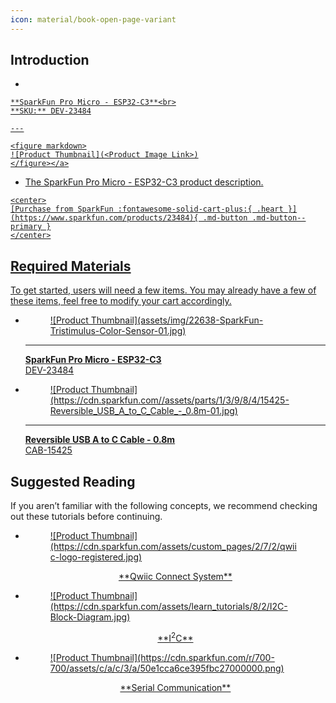 ```yaml
---
icon: material/book-open-page-variant
---
```


## Introduction

<div class="grid cards desc" markdown>

-    <a href="https://www.sparkfun.com/products/23484">
    **SparkFun Pro Micro - ESP32-C3**<br>
    **SKU:** DEV-23484

    ---

    <figure markdown>
    ![Product Thumbnail](<Product Image Link>)
    </figure></a>

-    The SparkFun Pro Micro - ESP32-C3 product description. 

    <center>
    [Purchase from SparkFun :fontawesome-solid-cart-plus:{ .heart }](https://www.sparkfun.com/products/23484){ .md-button .md-button--primary }
    </center>

</div>




## Required Materials
To get started, users will need a few items. You may already have a few of these items, feel free to modify your cart accordingly.

<div class="grid cards hide col-4" markdown>

-   <a href="https://www.sparkfun.com/products/23484">
    <figure markdown>
    ![Product Thumbnail](assets/img/22638-SparkFun-Tristimulus-Color-Sensor-01.jpg)
    </figure>

    ---

    **SparkFun Pro Micro - ESP32-C3**<br>
    DEV-23484</a>

-   <a href="https://www.sparkfun.com/products/15425">
    <figure markdown>
    ![Product Thumbnail](https://cdn.sparkfun.com//assets/parts/1/3/9/8/4/15425-Reversible_USB_A_to_C_Cable_-_0.8m-01.jpg)
    </figure>

    ---

    **Reversible USB A to C Cable - 0.8m**<br>
    CAB-15425</a>

</div>


## Suggested Reading

If you aren’t familiar with the following concepts, we recommend checking out these tutorials before continuing.

<div class="grid cards hide col-4" markdown>


-   <a href="https://www.sparkfun.com/qwiic">
    <figure markdown>
    ![Product Thumbnail](https://cdn.sparkfun.com/assets/custom_pages/2/7/2/qwiic-logo-registered.jpg)
    </figure>
    <center>**Qwiic Connect System**</center></a>

-   <a href="https://www.sparkfun.com/I2C">
    <figure markdown>
    ![Product Thumbnail](https://cdn.sparkfun.com/assets/learn_tutorials/8/2/I2C-Block-Diagram.jpg)
    </figure>
    <center>**I<sup>2</sup>C**</center></a>

-   <a href="https://www.sparkfun.com/serial-communication">
    <figure markdown>
    ![Product Thumbnail](https://cdn.sparkfun.com/r/700-700/assets/c/a/c/3/a/50e1cca6ce395fbc27000000.png)
    </figure>
    <center>**Serial Communication**</center></a>



</div>



